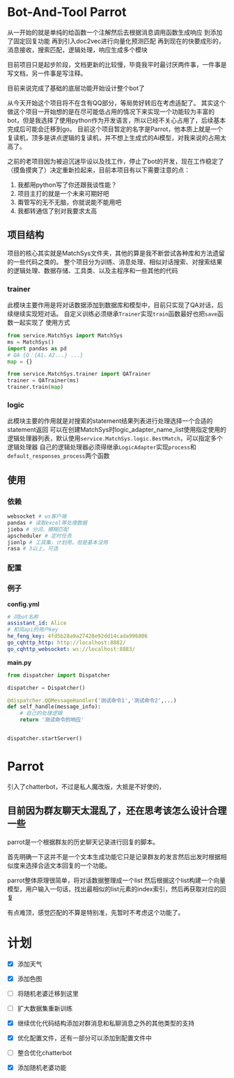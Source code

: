 # Bot-And-Tool Parrot
从一开始的就是单纯的给函数一个注解然后去根据消息调用函数生成响应
到添加了固定回复功能
再到引入doc2vec进行向量化预测匹配
再到现在的快要成形的，消息接收，搜索匹配，逻辑处理，响应生成多个模块

目前项目只是起步阶段，文档更新的比较慢，毕竟我平时最讨厌两件事，一件事是写文档，另一件事是写注释。

目前来说完成了基础的底层功能开始设计整个bot了

从今天开始这个项目将不在含有QQ部分，等局势好转后在考虑适配了。
其实这个做这个项目一开始想的是在尽可能低占用的情况下来实现一个功能较为丰富的bot，但是我选择了使用python作为开发语言，所以已经不关心占用了，后续基本完成后可能会迁移到go。
目前这个项目暂定的名字是Parrot，他本质上就是一个复读机，顶多是讲点逻辑的复读机，并不想上生成式的Ai模型，对我来说的占用太高了。

之前的老项目因为被迫沉迷毕设以及找工作，停止了bot的开发，现在工作稳定了（摸鱼摸爽了）决定重新捡起来，目前本项目有以下需要注意的点：

1. 我都用python写了你还跟我谈性能？
2. 项目主打的就是一个未来可期好吧
3. 甭管写的无不无脑，你就说能不能用吧
4. 我都转通信了别对我要求太高


## 项目结构
项目的核心其实就是MatchSys文件夹，其他的算是我不断尝试各种库和方法遗留的一些代码之类的。
整个项目分为训练、消息处理、相似对话搜索、对搜索结果的逻辑处理、数据存储、工具类、以及主程序和一些其他的代码
### trainer
此模块主要作用是将对话数据添加到数据库和模型中，目前只实现了QA对话，后续继续实现短对话。
自定义训练必须继承`Trainer`实现`train`函数最好也把`save`函数一起实现了
使用方式
~~~python
from service.MatchSys import MatchSys
ms = MatchSys()
import pandas as pd
# QA {Q：{A1，A2...} ...}
map = {}

from service.MatchSys.trainer import QATrainer
trainer = QATrainer(ms)
trainer.train(map)
~~~

### logic
此模块主要的作用就是对搜索的statement结果列表进行处理选择一个合适的statement返回
可以在创建MatchSys时logic_adapter_name_list使用指定使用的逻辑处理器列表，默认使用`service.MatchSys.logic.BestMatch`，可以指定多个逻辑处理器
自己的逻辑处理器必须得继承`LogicAdapter`实现`process`和`default_responses_process`两个函数




## 使用

### 依赖

~~~python
websocket # ws客户端
pandas # 读取excel等处理数据
jieba # 分词，模糊匹配
apscheduler # 定时任务
jionlp # 工具集，计划用，但是基本没用
rasa # 3以上，可选
~~~



### 配置




### 例子

**config.yml**

~~~yml
# 同bot名称
assistant_id: Alice
# 和风api的用户key
he_feng_key: 4fd5b28a9a27428e92dd14cada996806
go_cqhttp_http: http://localhost:8882/
go_cqhttp_websocket: ws://localhost:8883/
~~~

**main.py**

~~~python
from dispatcher import Dispatcher

dispatcher = Dispatcher()

@dispatcher.QQMessageHandler('测试命令1','测试命令2',...)
def self_handle(message_info):
    # 自己的处理逻辑
    return '测试命令的响应'


dispatcher.startServer()
~~~



# Parrot

引入了chatterbot，不过是私人魔改版，大抵是不好使的，

## 目前因为群友聊天太混乱了，还在思考该怎么设计合理一些

parrot是一个根据群友的历史聊天记录进行回复的脚本。

首先明确一下这并不是一个文本生成功能它只是记录群友的发言然后出发时根据相似度来选择合适文本回复的一个功能。

parrot整体原理很简单，将对话数据整理成一个list 然后根据这个list构建一个向量模型，用户输入一句话，找出最相似的list元素的index索引，然后再获取对应的回复

有点难顶，感觉匹配的不算是特别准，先暂时不考虑这个功能了。





# 计划

- [x] 添加天气
- [x] 添加色图
- [ ] 将随机老婆迁移到这里
- [ ] 扩大数据集重新训练
- [x] 继续优化代码结构添加对群消息和私聊消息之外的其他类型的支持
- [x] 优化配置文件，还有一部分可以添加到配置文件中
- [ ] 整合优化chatterbot
- [x] 添加随机老婆功能

